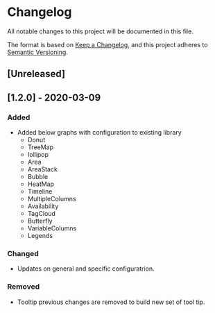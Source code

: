 # Changelog
All notable changes to this project will be documented in this file.

The format is based on [Keep a Changelog](https://keepachangelog.com/en/1.0.0/),
and this project adheres to [Semantic Versioning](https://semver.org/spec/v2.0.0.html).

## [Unreleased]

## [1.2.0] - 2020-03-09
### Added
- Added below graphs with configuration to existing library
    - Donut
    - TreeMap
    - lollipop
    - Area
    - AreaStack
    - Bubble
    - HeatMap
    - Timeline
    - MultipleColumns
    - Availability
    - TagCloud
    - Butterfly
    - VariableColumns
    - Legends

### Changed
- Updates on general and specific configuratrion.


### Removed
- Tooltip previous changes are removed to build new set of tool tip.

